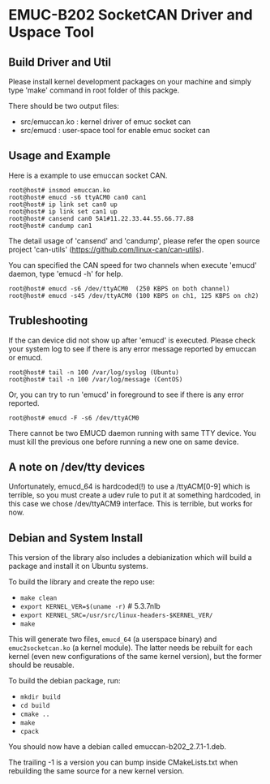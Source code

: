 # EMUC-B202 SocketCAN Driver and Uspace Tool

## Build Driver and Util

Please install kernel development packages on your machine and simply
type 'make' command in root folder of this packge.

There should be two output files:
- src/emuccan.ko : kernel driver of emuc socket can
- src/emucd      : user-space tool for enable emuc socket can

## Usage and Example

Here is a example to use emuccan socket CAN.
```
root@host# insmod emuccan.ko
root@host# emucd -s6 ttyACM0 can0 can1
root@host# ip link set can0 up
root@host# ip link set can1 up
root@host# cansend can0 5A1#11.22.33.44.55.66.77.88
root@host# candump can1
```

The detail usage of 'cansend' and 'candump', please refer the open source
project 'can-utils' (https://github.com/linux-can/can-utils).

You can specified the CAN speed for two channels when execute 'emucd'
daemon, type 'emucd -h' for help.

```
root@host# emucd -s6 /dev/ttyACM0  (250 KBPS on both channel)
root@host# emucd -s45 /dev/ttyACM0 (100 KBPS on ch1, 125 KBPS on ch2)
```

## Trubleshooting

If the can device did not show up after 'emucd' is executed. Please check
your system log to see if there is any error message reported by emuccan
or emucd.

```
root@host# tail -n 100 /var/log/syslog (Ubuntu)
root@host# tail -n 100 /var/log/message (CentOS)
```

Or, you can try to run 'emucd' in foreground to see if there is any error
reported.

```
root@host# emucd -F -s6 /dev/ttyACM0
```

There cannot be two EMUCD daemon running with same TTY device. You must
kill the previous one before running a new one on same device.

## A note on /dev/tty devices

Unfortunately, emucd_64 is hardcoded(!) to use a /ttyACM[0-9] which is terrible,
so you must create a udev rule to put it at something hardcoded, in this case
we chose /dev/ttyACM9 interface. This is terrible, but works for now.

## Debian and System Install

This version of the library also includes a debianization which will build
a package and install it on Ubuntu systems.

To build the library and create the repo use:

* `make clean`
* `export KERNEL_VER=$(uname -r)` # 5.3.7nlb
* `export KERNEL_SRC=/usr/src/linux-headers-$KERNEL_VER/`
* `make`

This will generate two files, `emucd_64` (a userspace binary) and
`emuc2socketcan.ko` (a kernel module). The latter needs be rebuilt for each
kernel (even new configurations of the same kernel version), but the former
should be reusable.

To build the debian package, run:

* `mkdir build`
* `cd build`
* `cmake ..`
* `make`
* `cpack`

You should now have a debian called emuccan-b202_2.7.1-1.deb.

The trailing -1 is a version you can bump inside CMakeLists.txt when
rebuilding the same source for a new kernel version.
